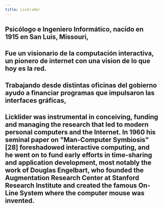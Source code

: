 ```yaml
---
title: Licklider
---
```


## Psicólogo e Ingeniero Informático, nacido en 1915 en San Luis, Missouri,
## Fue un visionario de la computación interactiva, un pionero de internet con una vision de lo que hoy es la red.
## Trabajando desde distintas oficinas del gobierno ayudo a financiar programas que impulsaron las interfaces gráficas,
## Licklider was instrumental in conceiving, funding and managing the research that led to modern personal computers and the Internet. In 1960 his seminal paper on "Man-Computer Symbiosis"[28] foreshadowed interactive computing, and he went on to fund early efforts in time-sharing and application development, most notably the work of Douglas Engelbart, who founded the Augmentation Research Center at Stanford Research Institute and created the famous On-Line System where the computer mouse was invented.
##
